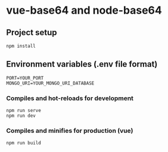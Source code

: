 # vue-base64 and node-base64

## Project setup
```
npm install
```

## Environment variables (.env file format)
```
PORT=YOUR_PORT
MONGO_URI=YOUR_MONGO_URI_DATABASE
```

### Compiles and hot-reloads for development
```
npm run serve
npm run dev
```

### Compiles and minifies for production (vue)
```
npm run build
```